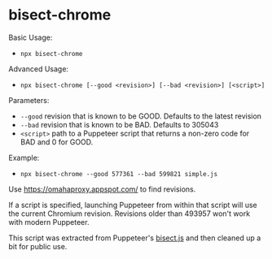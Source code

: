 # bisect-chrome

Basic Usage:
- `npx bisect-chrome`

Advanced Usage:
- `npx bisect-chrome [--good <revision>] [--bad <revision>] [<script>]`

Parameters:
- `--good`    revision that is known to be GOOD. Defaults to the latest revision
- `--bad`     revision that is known to be BAD. Defaults to 305043
- `<script>`  path to a Puppeteer script that returns a non-zero code for BAD and 0 for GOOD.

Example:
- `npx bisect-chrome --good 577361 --bad 599821 simple.js`

Use https://omahaproxy.appspot.com/ to find revisions.

If a script is specified, launching Puppeteer from within that script will use the current Chromium revision. Revisions older than 493957 won't work with modern Puppeteer.

This script was extracted from Puppeteer's [bisect.js](https://github.com/GoogleChrome/puppeteer/blob/master/utils/bisect.js) and then cleaned up a bit for public use.
